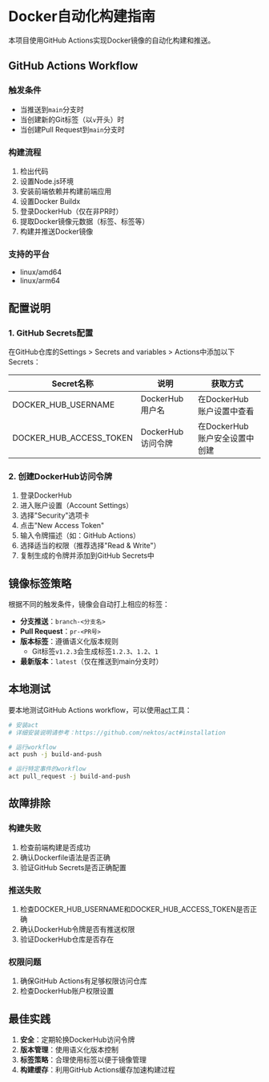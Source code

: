 # Docker自动化构建指南

本项目使用GitHub Actions实现Docker镜像的自动化构建和推送。

## GitHub Actions Workflow

### 触发条件

- 当推送到`main`分支时
- 当创建新的Git标签（以`v`开头）时
- 当创建Pull Request到`main`分支时

### 构建流程

1. 检出代码
2. 设置Node.js环境
3. 安装前端依赖并构建前端应用
4. 设置Docker Buildx
5. 登录DockerHub（仅在非PR时）
6. 提取Docker镜像元数据（标签、标签等）
7. 构建并推送Docker镜像

### 支持的平台

- linux/amd64
- linux/arm64

## 配置说明

### 1. GitHub Secrets配置

在GitHub仓库的Settings > Secrets and variables > Actions中添加以下Secrets：

| Secret名称 | 说明 | 获取方式 |
|------------|------|----------|
| DOCKER_HUB_USERNAME | DockerHub用户名 | 在DockerHub账户设置中查看 |
| DOCKER_HUB_ACCESS_TOKEN | DockerHub访问令牌 | 在DockerHub账户安全设置中创建 |

### 2. 创建DockerHub访问令牌

1. 登录DockerHub
2. 进入账户设置（Account Settings）
3. 选择"Security"选项卡
4. 点击"New Access Token"
5. 输入令牌描述（如：GitHub Actions）
6. 选择适当的权限（推荐选择"Read & Write"）
7. 复制生成的令牌并添加到GitHub Secrets中

## 镜像标签策略

根据不同的触发条件，镜像会自动打上相应的标签：

- **分支推送**：`branch-<分支名>`
- **Pull Request**：`pr-<PR号>`
- **版本标签**：遵循语义化版本规则
  - Git标签`v1.2.3`会生成标签`1.2.3`、`1.2`、`1`
- **最新版本**：`latest`（仅在推送到main分支时）

## 本地测试

要本地测试GitHub Actions workflow，可以使用[act](https://github.com/nektos/act)工具：

```bash
# 安装act
# 详细安装说明请参考：https://github.com/nektos/act#installation

# 运行workflow
act push -j build-and-push

# 运行特定事件的workflow
act pull_request -j build-and-push
```

## 故障排除

### 构建失败

1. 检查前端构建是否成功
2. 确认Dockerfile语法是否正确
3. 验证GitHub Secrets是否正确配置

### 推送失败

1. 检查DOCKER_HUB_USERNAME和DOCKER_HUB_ACCESS_TOKEN是否正确
2. 确认DockerHub令牌是否有推送权限
3. 验证DockerHub仓库是否存在

### 权限问题

1. 确保GitHub Actions有足够权限访问仓库
2. 检查DockerHub账户权限设置

## 最佳实践

1. **安全**：定期轮换DockerHub访问令牌
2. **版本管理**：使用语义化版本控制
3. **标签策略**：合理使用标签以便于镜像管理
4. **构建缓存**：利用GitHub Actions缓存加速构建过程